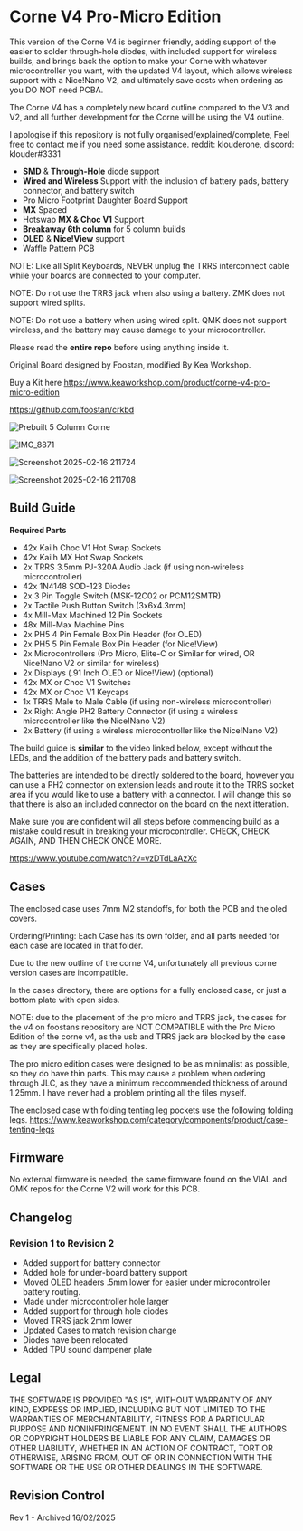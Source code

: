 # Corne V4 Pro-Micro Edition

This version of the Corne V4 is beginner friendly, adding support of the easier to solder through-hole diodes, with included support for wireless builds, and brings back the option to make your Corne with whatever microcontroller you want, with the updated V4 layout, which allows wireless support with a Nice!Nano V2, and ultimately save costs when ordering as you DO NOT need PCBA. 

The Corne V4 has a completely new board outline compared to the V3 and V2, and all further development for the Corne will be using the V4 outline.

I apologise if this repository is not fully organised/explained/complete, Feel free to contact me if you need some assistance. reddit: klouderone, discord: klouder#3331

- **SMD** & **Through-Hole** diode support
- **Wired and Wireless** Support with the inclusion of battery pads, battery connector, and battery switch
- Pro Micro Footprint Daughter Board Support
- **MX** Spaced
- Hotswap **MX & Choc V1** Support
- **Breakaway 6th column** for 5 column builds
- **OLED** & **Nice!View** support
- Waffle Pattern PCB

NOTE: Like all Split Keyboards, NEVER unplug the TRRS interconnect cable while your boards are connected to your computer. 

NOTE: Do not use the TRRS jack when also using a battery. ZMK does not support wired splits.

NOTE: Do not use a battery when using wired split. QMK does not support wireless, and the battery may cause damage to your microcontroller.

Please read the **entire repo** before using anything inside it.

Original Board designed by Foostan, modified By Kea Workshop.

Buy a Kit here https://www.keaworkshop.com/product/corne-v4-pro-micro-edition

https://github.com/foostan/crkbd

![Prebuilt 5 Column Corne](https://github.com/klouderone/cornev4promicroedition/assets/136342173/bbfd555b-4e5a-4ed2-a870-a183a0d69ed6)

![IMG_8871](https://github.com/klouderone/cornev4promicroedition/assets/136342173/901fa39f-69d9-44fd-b6e3-768a6a8b402c)

![Screenshot 2025-02-16 211724](https://github.com/user-attachments/assets/6ca276f9-5595-478b-88e8-5b989bc66432)

![Screenshot 2025-02-16 211708](https://github.com/user-attachments/assets/a11322a4-906a-492e-8712-d485264bf1c5)


## Build Guide

**Required Parts**

- 42x Kailh Choc V1 Hot Swap Sockets
- 42x Kailh MX Hot Swap Sockets
- 2x TRRS 3.5mm PJ-320A Audio Jack (if using non-wireless microcontroller)
- 42x 1N4148 SOD-123 Diodes
- 2x 3 Pin Toggle Switch (MSK-12C02 or PCM12SMTR)
- 2x Tactile Push Button Switch (3x6x4.3mm)
- 4x Mill-Max Machined 12 Pin Sockets
- 48x Mill-Max Machine Pins 
- 2x PH5 4 Pin Female Box Pin Header (for OLED)
- 2x PH5 5 Pin Female Box Pin Header (for Nice!View)
- 2x Microcontrollers (Pro Micro, Elite-C or Similar for wired, OR Nice!Nano V2 or similar for wireless)
- 2x Displays (.91 Inch OLED or Nice!View) (optional)
- 42x MX or Choc V1 Switches
- 42x MX or Choc V1 Keycaps
- 1x TRRS Male to Male Cable (if using non-wireless microcontroller)
- 2x Right Angle PH2 Battery Connector (if using a wireless microcontroller like the Nice!Nano V2)
- 2x Battery (if using a wireless microcontroller like the Nice!Nano V2) 

The build guide is **similar** to the video linked below, except without the LEDs, and the addition of the battery pads and battery switch.

The batteries are intended to be directly soldered to the board, however you can use a PH2 connector on extension leads and route it to the TRRS socket area if you would like to use a battery with a connector. I will change this so that there is also an included connector on the board on the next itteration.

Make sure you are confident will all steps before commencing build as a mistake could result in breaking your microcontroller. CHECK, CHECK AGAIN, AND THEN CHECK ONCE MORE.

https://www.youtube.com/watch?v=vzDTdLaAzXc

## Cases

The enclosed case uses 7mm M2 standoffs, for both the PCB and the oled covers. 

Ordering/Printing: Each Case has its own folder, and all parts needed for each case are located in that folder. 

Due to the new outline of the corne V4, unfortunately all previous corne version cases are incompatible.

In the cases directory, there are options for a fully enclosed case, or just a bottom plate with open sides. 

NOTE: due to the placement of the pro micro and TRRS jack, the cases for the v4 on foostans repository are NOT COMPATIBLE with the Pro Micro Edition of the corne v4, as the usb and TRRS jack are blocked by the case as they are specifically placed holes. 

The pro micro edition cases were designed to be as minimalist as possible, so they do have thin parts. This may cause a problem when ordering through JLC, as they have a minimum reccommended thickness of around 1.25mm. I have never had a problem printing all the files myself. 

The enclosed case with folding tenting leg pockets use the following folding legs. https://www.keaworkshop.com/category/components/product/case-tenting-legs

## Firmware 

No external firmware is needed, the same firmware found on the VIAL and QMK repos for the Corne V2 will work for this PCB.

## Changelog

### Revision 1 to Revision 2
- Added support for battery connector
- Added hole for under-board battery support
- Moved OLED headers .5mm lower for easier under microcontroller battery routing.
- Made under microcontroller hole larger
- Added support for through hole diodes
- Moved TRRS jack 2mm lower
- Updated Cases to match revision change
- Diodes have been relocated
- Added TPU sound dampener plate

## Legal

THE SOFTWARE IS PROVIDED "AS IS", WITHOUT WARRANTY OF ANY KIND, EXPRESS OR IMPLIED, INCLUDING BUT NOT LIMITED TO THE WARRANTIES OF MERCHANTABILITY, FITNESS FOR A PARTICULAR PURPOSE AND NONINFRINGEMENT. IN NO EVENT SHALL THE AUTHORS OR COPYRIGHT HOLDERS BE LIABLE FOR ANY CLAIM, DAMAGES OR OTHER LIABILITY, WHETHER IN AN ACTION OF CONTRACT, TORT OR OTHERWISE, ARISING FROM, OUT OF OR IN CONNECTION WITH THE SOFTWARE OR THE USE OR OTHER DEALINGS IN THE SOFTWARE.

## Revision Control

Rev 1 - Archived 16/02/2025

